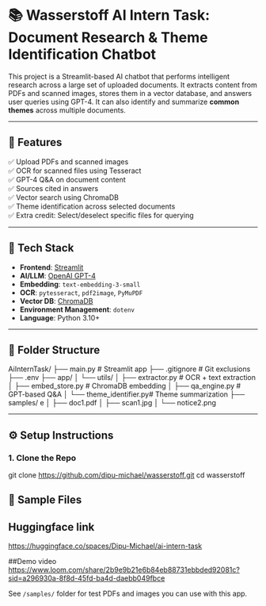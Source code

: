 # 📚 Wasserstoff AI Intern Task: Document Research & Theme Identification Chatbot

This project is a Streamlit-based AI chatbot that performs intelligent research across a large set of uploaded documents. It extracts content from PDFs and scanned images, stores them in a vector database, and answers user queries using GPT-4. It can also identify and summarize **common themes** across multiple documents.

---

## 🚀 Features

✅ Upload PDFs and scanned images  
✅ OCR for scanned files using Tesseract  
✅ GPT-4 Q&A on document content  
✅ Sources cited in answers  
✅ Vector search using ChromaDB  
✅ Theme identification across selected documents  
✅ Extra credit: Select/deselect specific files for querying  

---

## 🧠 Tech Stack

- **Frontend**: [Streamlit](https://streamlit.io/)  
- **AI/LLM**: [OpenAI GPT-4](https://platform.openai.com/)  
- **Embedding**: `text-embedding-3-small`  
- **OCR**: `pytesseract`, `pdf2image`, `PyMuPDF`  
- **Vector DB**: [ChromaDB](https://www.trychroma.com/)  
- **Environment Management**: `dotenv`  
- **Language**: Python 3.10+

---

## 📂 Folder Structure

AiInternTask/
├── main.py # Streamlit app
├── .gitignore # Git exclusions
├── .env 
├── app/
│ └── utils/
│ ├── extractor.py # OCR + text extraction
│ ├── embed_store.py # ChromaDB embedding
│ ├── qa_engine.py # GPT-based Q&A
│ └── theme_identifier.py# Theme summarization
├── samples/          e
│   ├── doc1.pdf
│   ├── scan1.jpg
│   └── notice2.png


---

## ⚙️ Setup Instructions

### 1. Clone the Repo

git clone https://github.com/dipu-michael/wasserstoff.git
cd wasserstoff

## 🧪 Sample Files
## Huggingface link
https://huggingface.co/spaces/Dipu-Michael/ai-intern-task

##Demo video
https://www.loom.com/share/2b9e9b21e6b84eb88731ebbded92081c?sid=a296930a-8f8d-45fd-ba4d-daebb049fbce

See `/samples/` folder for test PDFs and images you can use with this app.

